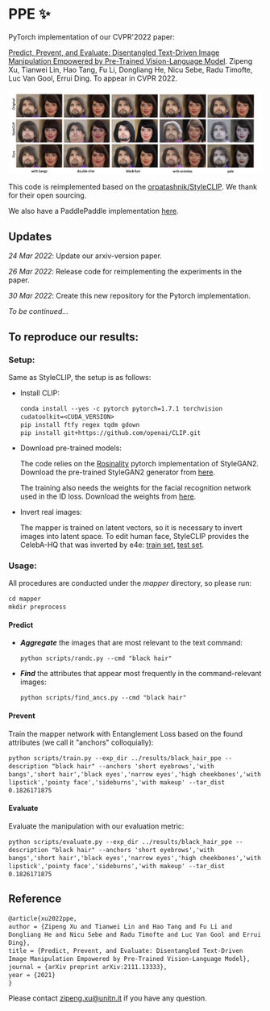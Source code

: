 # PPE ✨
PyTorch implementation of our CVPR'2022 paper:

[Predict, Prevent, and Evaluate: Disentangled Text-Driven Image Manipulation Empowered by Pre-Trained Vision-Language Model](https://arxiv.org/abs/2111.13333).
Zipeng Xu, Tianwei Lin, Hao Tang, Fu Li, Dongliang He, Nicu Sebe, Radu Timofte, Luc Van Gool, Errui Ding.
To appear in CVPR 2022.
</p>


![](img/teaser.png)

This code is reimplemented based on the [orpatashnik/StyleCLIP](https://github.com/orpatashnik/StyleCLIP).
We thank for their open sourcing.

We also have a PaddlePaddle implementation [here](https://github.com/zipengxuc/PPE).

## Updates
_24 Mar 2022_: Update our arxiv-version paper.

_26 Mar 2022_: Release code for reimplementing the experiments in the paper.

_30 Mar 2022_: Create this new repository for the Pytorch implementation. 

_To be continued..._

## To reproduce our results:
### Setup:
Same as StyleCLIP, the setup is as follows:

- Install CLIP:
    ```shell script
    conda install --yes -c pytorch pytorch=1.7.1 torchvision cudatoolkit=<CUDA_VERSION>
    pip install ftfy regex tqdm gdown
    pip install git+https://github.com/openai/CLIP.git
    ```
- Download pre-trained models:

    The code relies on the [Rosinality](https://github.com/rosinality/stylegan2-pytorch/) pytorch implementation of StyleGAN2.
Download the pre-trained StyleGAN2 generator from [here](https://drive.google.com/file/d/1EM87UquaoQmk17Q8d5kYIAHqu0dkYqdT/view?usp=sharing).
    
    The training also needs the weights for the facial recognition network used in the ID loss. 
Download the weights from [here](https://drive.google.com/file/d/1KW7bjndL3QG3sxBbZxreGHigcCCpsDgn/view?usp=sharing).

- Invert real images:

    The mapper is trained on latent vectors, so it is necessary to invert images into latent space.
    To edit human face, StyleCLIP provides the CelebA-HQ that was inverted by e4e:
[train set](https://drive.google.com/file/d/1gof8kYc_gDLUT4wQlmUdAtPnQIlCO26q/view?usp=sharing), [test set](https://drive.google.com/file/d/1j7RIfmrCoisxx3t-r-KC02Qc8barBecr/view?usp=sharing).

### Usage:
All procedures are conducted under the *mapper* directory, so please run:
```shell script
cd mapper
mkdir preprocess
```
#### Predict
- ***Aggregate*** the images that are most relevant to the text command:
    
    ```shell script
    python scripts/randc.py --cmd "black hair"
    ```

- ***Find*** the attributes that appear most frequently in the command-relevant images:
    ```shell script
    python scripts/find_ancs.py --cmd "black hair"
    ```

#### Prevent
Train the mapper network with Entanglement Loss based on the found attributes (we call it "anchors" colloquially):
```shell script
python scripts/train.py --exp_dir ../results/black_hair_ppe --description "black hair" --anchors 'short eyebrows','with bangs','short hair','black eyes','narrow eyes','high cheekbones','with lipstick','pointy face','sideburns','with makeup' --tar_dist 0.1826171875
```
#### Evaluate
Evaluate the manipulation with our evaluation metric:
```shell script
python scripts/evaluate.py --exp_dir ../results/black_hair_ppe --description "black hair" --anchors 'short eyebrows','with bangs','short hair','black eyes','narrow eyes','high cheekbones','with lipstick','pointy face','sideburns','with makeup' --tar_dist 0.1826171875
```

## Reference
```
@article{xu2022ppe,
author = {Zipeng Xu and Tianwei Lin and Hao Tang and Fu Li and Dongliang He and Nicu Sebe and Radu Timofte and Luc Van Gool and Errui Ding},
title = {Predict, Prevent, and Evaluate: Disentangled Text-Driven Image Manipulation Empowered by Pre-Trained Vision-Language Model},
journal = {arXiv preprint arXiv:2111.13333},
year = {2021}
}
```

Please contact zipeng.xu@unitn.it if you have any question.
